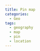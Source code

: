 ```yaml
---
title: Pin map
categories:
  - Geo
tags:
  - geography
  - map
  - pin
  - location
---
```

